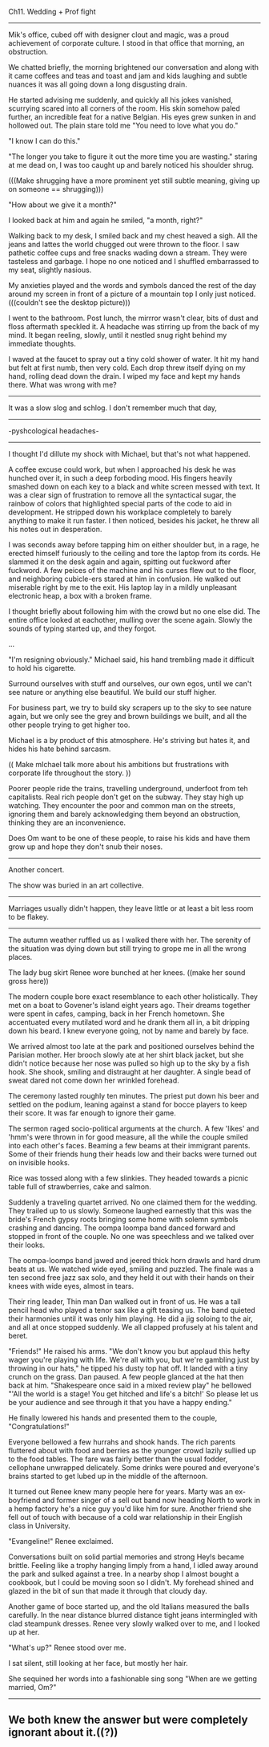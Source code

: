 Ch11. Wedding + Prof fight

----------

Mik's office, cubed off with designer clout and magic, was a proud achievement of corporate culture. I stood in that office that morning, an obstruction.

We chatted briefly, the morning brightened our conversation and along with it came coffees and teas and toast and jam and kids laughing and subtle nuances it was all going down a long disgusting drain.

He started advising me suddenly, and quickly all his jokes vanished, scurrying scared into all corners of the room. His skin somehow paled further, an incredible feat for a native Belgian. His eyes grew sunken in and hollowed out. The plain stare told me "You need to love what you do."

"I know I can do this."

"The longer you take to figure it out the more time you are wasting." staring at me dead on, I was too caught up and barely noticed his shoulder shrug.

(((Make shrugging have a more prominent yet still subtle meaning, giving up on someone == shrugging)))

"How about we give it a month?"

I looked back at him and again he smiled, "a month, right?"

Walking back to my desk, I smiled back and my chest heaved a sigh. All the jeans and lattes the world chugged out were thrown to the floor. I saw pathetic coffee cups and free snacks wading down a stream. They were tasteless and garbage. I hope no one noticed and I shuffled embarrassed to my seat, slightly nasious.

My anxieties played and the words and symbols danced the rest of the day around my screen in front of a picture of a mountain top I only just noticed. (((couldn't see the desktop picture)))

I went to the bathroom. Post lunch, the mirrror wasn't clear, bits of dust and floss aftermath speckled it. A headache was stirring up from the back of my mind. It began reeling, slowly, until it nestled snug right behind my immediate thoughts.

I waved at the faucet to spray out a tiny cold shower of water. It hit my hand but felt at first numb, then very cold. Each drop threw itself dying on my hand, rolling dead down the drain. I wiped my face and kept my hands there. What was wrong with me?

---------

It was a slow slog and schlog. I don't remember much that day,


---------



-pyshcological headaches-










------

I thought I'd dillute my shock with Michael, but that's not what happened.

A coffee excuse could work, but when I approached his desk he was hunched over it, in such a deep forboding mood. His fingers heavily smashed down on each key to a black and white screen messed with text. It was a clear sign of frustration to remove all the syntactical sugar, the rainbow of colors that highlighted special parts of the code to aid in development. He stripped down his workplace completely to barely anything to make it run faster. I then noticed, besides his jacket, he threw all his notes out in desperation.

I was seconds away before tapping him on either shoulder but, in a rage, he erected himself furiously to the ceiling and tore the laptop from its cords. He slammed it on the desk again and again, spitting out fuckword after fuckword. A few peices of the machine and his curses flew out to the floor, and neighboring cubicle-ers stared at him in confusion. He walked out miserable right by me to the exit. His laptop lay in a mildly unpleasant electronic heap, a box with a broken frame.

I thought briefly about following him with the crowd but no one else did. The entire office looked at eachother, mulling over the scene again. Slowly the sounds of typing started up, and they forgot.

...


"I'm resigning obviously." Michael said, his hand trembling made it difficult to hold his cigarette.





















Surround ourselves with stuff and ourselves, our own egos, until we can't see nature or anything else beautiful. We build our stuff higher.

For business part, we try to build sky scrapers up to the sky to see nature again, but we only see the grey and brown buildings we built, and all the other people trying to get higher too.

Michael is a by product of this atmosphere. He's striving but hates it, and hides his hate behind sarcasm.

(( Make mIchael talk more about his ambitions but frustrations with corporate life throughout the story. ))

Poorer people ride the trains, travelling underground, underfoot from teh capitalists. Real rich people don't get on the subway. They stay high up watching. They encounter the poor and common man on the streets, ignoring them and barely acknowledging them beyond an obstruction, thinking they are an inconvenience.


Does Om want to be one of these people, to raise his kids and have them grow up and hope they don't snub their noses.





-------------------

Another concert.

The show was buried in an art collective. 
























----------

Marriages usually didn't happen, they leave little or at least a bit less room to be flakey.

----------


The autumn weather ruffled us as I walked there with her. The serenity of the situation was dying down but still trying to grope me in all the wrong places.

The lady bug skirt Renee wore bunched at her knees. ((make her sound gross here))

The modern couple bore exact resemblance to each other holistically. They met on a boat to Govener's island eight years ago. Their dreams together were spent in cafes, camping, back in her French hometown. She accentuated every mutilated word and he drank them all in, a bit dripping down his beard. I knew everyone going, not by name and barely by face.

We arrived almost too late at the park and positioned ourselves behind the Parisian mother. Her brooch slowly ate at her shirt black jacket, but she didn't notice because her nose was pulled so high up to the sky by a fish hook. She shook, smiling and distraught at her daughter. A single bead of sweat dared not come down her wrinkled forehead.

The ceremony lasted roughly ten minutes. The priest put down his beer and settled on the podium, leaning against a stand for bocce players to keep their score. It was far enough to ignore their game.

The sermon raged socio-political arguments at the church. A few 'likes' and 'hmm's were thrown in for good measure, all the while the couple smiled into each other's faces. Beaming a few beams at their immigrant parents. Some of their friends hung their heads low and their backs were turned out on invisible hooks.

Rice was tossed along with a few slinkies. They headed towards a picnic table full of strawberries, cake and salmon.

Suddenly a traveling quartet arrived. No one claimed them for the wedding. They trailed up to us slowly. Someone laughed earnestly that this was the bride's French gypsy roots bringing some home with solemn symbols crashing and dancing. The oompa loompa band danced forward and stopped in front of the couple. No one was speechless and we talked over their looks.





The oompa-loomps band jawed and jeered thick horn drawls and hard drum beats at us. We watched wide eyed, smiling and puzzled. The finale was a ten second free jazz sax solo, and they held it out with their hands on their knees with wide eyes, almost in tears.

Their ring leader, Thin man Dan walked out in front of us. He was a tall pencil head who played a tenor sax like a gift teasing us. The band quieted their harmonies until it was only him playing. He did a jig soloing to the air, and all at once stopped suddenly. We all clapped profusely at his talent and beret.

"Friends!" He raised his arms. "We don't know you but applaud this hefty wager you're playing with life. We're all with you, but we're gambling just by throwing in our hats," he tipped his dusty top hat off. It landed with a tiny crunch on the grass. Dan paused. A few people glanced at the hat then back at him. "Shakespeare once said in a mixed review play" he bellowed "'All the world is a stage! You get hitched and life's a bitch!' So please let us be your audience and see through it that you have a happy ending."

He finally lowered his hands and presented them to the couple, "Congratulations!"

Everyone bellowed a few hurrahs and shook hands. The rich parents fluttered about with food and berries as the younger crowd lazily sullied up to the food tables. The fare was fairly better than the usual fodder, cellophane unwrapped delicately. Some drinks were poured and everyone's brains started to get lubed up in the middle of the afternoon.

It turned out Renee knew many people here for years. Marty was an ex-boyfriend and former singer of a sell out band now heading North to work in a hemp factory he's a nice guy you'd like him for sure. Another friend she fell out of touch with because of a cold war relationship in their English class in University.

"Evangeline!" Renee exclaimed.







Conversations built on solid partial memories and strong Hey!s became brittle. Feeling like a trophy hanging limply from a hand, I idled away around the park and sulked against a tree. In a nearby shop I almost bought a cookbook, but I could be moving soon so I didn't. My forehead shined and glazed in the bit of sun that made it through that cloudy day.

Another game of boce started up, and the old Italians measured the balls carefully. In the near distance blurred distance tight jeans intermingled with clad steampunk dresses. Renee very slowly walked over to me, and I looked up at her.

"What's up?" Renee stood over me.

I sat silent, still looking at her face, but mostly her hair.

She sequined her words into a fashionable sing song "When are we getting married, Om?"


---
We both knew the answer but were completely ignorant about it.((?))
---










